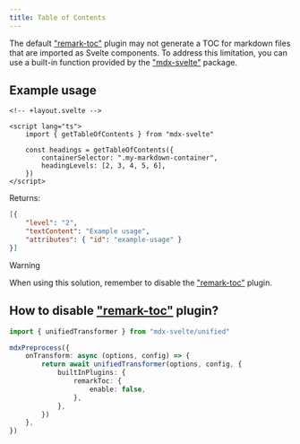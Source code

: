 ```yaml
---
title: Table of Contents
---
```


The default ["remark-toc"](https://npmjs.com/package/remark-toc) plugin may not generate a TOC for markdown files that are imported as Svelte components. To address this limitation, you can use a built-in function provided by the ["mdx-svelte"](https://github.com/babakfp/mdx-svelte) package.

## Example usage

```svelte
<!-- +layout.svelte -->

<script lang="ts">
    import { getTableOfContents } from "mdx-svelte"

    const headings = getTableOfContents({
        containerSelector: ".my-markdown-container",
        headingLevels: [2, 3, 4, 5, 6],
    })
</script>
```

Returns:

<!-- prettier-ignore -->
```json
[{
    "level": "2",
    "textContent": "Example usage",
    "attributes": { "id": "example-usage" }
}]
```

> [!WARNING]
> When using this solution, remember to disable the ["remark-toc"](https://npmjs.com/package/remark-toc) plugin.

## How to disable ["remark-toc"](https://npmjs.com/package/remark-toc) plugin?

```ts
import { unifiedTransformer } from "mdx-svelte/unified"

mdxPreprocess({
    onTransform: async (options, config) => {
        return await unifiedTransformer(options, config, {
            builtInPlugins: {
                remarkToc: {
                    enable: false,
                },
            },
        })
    },
})
```
